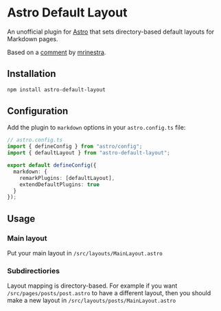 # Astro Default Layout

An unofficial plugin for [Astro](https://astro.build) that sets directory-based default layouts for Markdown pages.

Based on a [comment](https://github.com/withastro/astro/issues/397#issuecomment-1264718819) by [mrinestra](https://github.com/mrienstra).

## Installation

```bash
npm install astro-default-layout
```

## Configuration

Add the plugin to `markdown` options in your `astro.config.ts` file:

```ts
// astro.config.ts
import { defineConfig } from "astro/config";
import { defaultLayout } from "astro-default-layout";

export default defineConfig({
  markdown: {
    remarkPlugins: [defaultLayout],
    extendDefaultPlugins: true
  }
});
```

## Usage

### Main layout

Put your main layout in `/src/layouts/MainLayout.astro`

### Subdirectiories

Layout mapping is directory-based. For example if you want `/src/pages/posts/post.astro` to have a different layout, then you should make a new layout in `/src/layouts/posts/MainLayout.astro`
